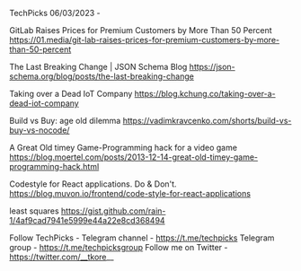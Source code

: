 TechPicks 06/03/2023 -

GitLab Raises Prices for Premium Customers by More Than 50 Percent
https://01.media/git-lab-raises-prices-for-premium-customers-by-more-than-50-percent

The Last Breaking Change | JSON Schema Blog
https://json-schema.org/blog/posts/the-last-breaking-change

Taking over a Dead IoT Company
https://blog.kchung.co/taking-over-a-dead-iot-company

Build vs Buy: age old dilemma
https://vadimkravcenko.com/shorts/build-vs-buy-vs-nocode/

A Great Old timey Game-Programming hack for a video game
https://blog.moertel.com/posts/2013-12-14-great-old-timey-game-programming-hack.html

Codestyle for React applications. Do & Don't.
https://blog.muvon.io/frontend/code-style-for-react-applications

least squares
https://gist.github.com/rain-1/4af9cad7941e5999e44a22e8cd368494

Follow TechPicks -
Telegram channel - https://t.me/techpicks
Telegram group - https://t.me/techpicksgroup
Follow me on Twitter - https://twitter.com/__tkore__